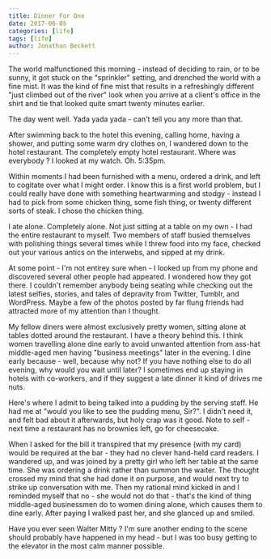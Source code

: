 ```yaml
---
title: Dinner For One
date: 2017-06-05
categories: [life]
tags: [life]
author: Jonathan Beckett
---
```


The world malfunctioned this morning - instead of deciding to rain, or to be sunny, it got stuck on the "sprinkler" setting, and drenched the world with a fine mist. It was the kind of fine mist that results in a refreshingly different "just climbed out of the river" look when you arrive at a client's office in the shirt and tie that looked quite smart twenty minutes earlier.

The day went well. Yada yada yada - can't tell you any more than that.

After swimming back to the hotel this evening, calling home, having a shower, and putting some warm dry clothes on, I wandered down to the hotel restaurant. The completely empty hotel restaurant. Where was everybody ? I looked at my watch. Oh. 5:35pm.

Within moments I had been furnished with a menu, ordered a drink, and left to cogitate over what I might order. I know this is a first world problem, but I could really have done with something heartwarming and stodgy - instead I had to pick from some chicken thing, some fish thing, or twenty different sorts of steak. I chose the chicken thing.

I ate alone. Completely alone. Not just sitting at a table on my own - I had the entire restaurant to myself. Two members of staff busied themselves with polishing things several times while I threw food into my face, checked out your various antics on the interwebs, and sipped at my drink.

At some point - I'm not entirey sure when - I looked up from my phone and discovered several other people had appeared. I wondered how they got there. I couldn't remember anybody being seating while checking out the latest selfies, stories, and tales of depravity from Twitter, Tumblr, and WordPress. Maybe a few of the photos posted by far flung friends had attracted more of my attention than I thought.

My fellow diners were almost exclusively pretty women, sitting alone at tables dotted around the restaurant. I have a theory behind this. I think women travelling alone dine early to avoid unwanted attention from ass-hat middle-aged men having "business meetings" later in the evening. I dine early because - well, because why not? If you have nothing else to do all evening, why would you wait until later? I sometimes end up staying in hotels with co-workers, and if they suggest a late dinner it kind of drives me nuts.

Here's where I admit to being talked into a pudding by the serving staff. He had me at "would you like to see the pudding menu, Sir?". I didn't need it, and felt bad about it afterwards, but holy crap was it good. Note to self - next time a restaurant has no brownies left, go for cheesecake.

When I asked for the bill it transpired that my presence (with my card) would be required at the bar - they had no clever hand-held card readers. I wandered up, and was joined by a pretty girl who left her table at the same time. She was ordering a drink rather than summon the waiter. The thought crossed my mind that she had done it on purpose, and would next try to strike up conversation with me. Then my rational mind kicked in and I reminded myself that no - she would not do that - that's the kind of thing middle-aged businessmen do to women dining alone, which causes them to dine early. After paying I walked past her, and she glanced up and smiled.

Have you ever seen Walter Mitty ? I'm sure another ending to the scene should probably have happened in my head - but I was too busy getting to the elevator in the most calm manner possible.